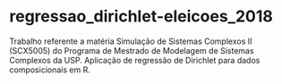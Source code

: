 # regressao_dirichlet-eleicoes_2018
Trabalho referente a matéria Simulação de Sistemas Complexos II (SCX5005) do Programa de Mestrado de Modelagem de Sistemas Complexos da USP. Aplicação de regressão de Dirichlet para dados composicionais em R.
